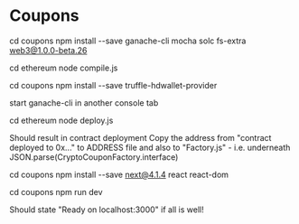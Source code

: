 # Coupons

cd coupons npm install --save ganache-cli mocha solc fs-extra web3@1.0.0-beta.26

cd ethereum node compile.js

cd coupons npm install --save truffle-hdwallet-provider

start ganache-cli in another console tab

cd ethereum node deploy.js

Should result in contract deployment Copy the address from "contract deployed to 0x..." to ADDRESS file and also to "Factory.js" - i.e. underneath JSON.parse(CryptoCouponFactory.interface)

cd coupons npm install --save next@4.1.4 react react-dom

cd coupons npm run dev

Should state "Ready on localhost:3000" if all is well!
